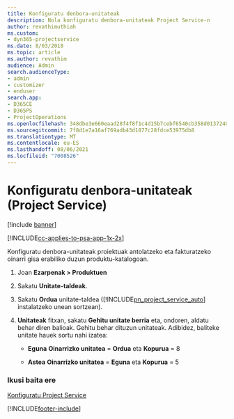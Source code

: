 ```yaml
---
title: Konfiguratu denbora-unitateak
description: Nola konfiguratu denbora-unitateak Project Service-n
author: revathimuthiah
ms.custom:
- dyn365-projectservice
ms.date: 8/03/2018
ms.topic: article
ms.author: revathim
audience: Admin
search.audienceType:
- admin
- customizer
- enduser
search.app:
- D365CE
- D365PS
- ProjectOperations
ms.openlocfilehash: 348dbe3e660eaad28f4f8f1c4d15b7cebf6540cb358d013724088f099f0b6a95
ms.sourcegitcommit: 7f8d1e7a16af769adb43d1877c28fdce53975db8
ms.translationtype: MT
ms.contentlocale: eu-ES
ms.lasthandoff: 08/06/2021
ms.locfileid: "7008526"
---
```

# <a name="set-up-time-units-project-service"></a>Konfiguratu denbora-unitateak (Project Service)

[!include [banner](../includes/psa-now-project-operations.md)]

[!INCLUDE[cc-applies-to-psa-app-1x-2x](../includes/cc-applies-to-psa-app-1x-2x.md)]

Konfiguratu denbora-unitateak proiektuak antolatzeko eta fakturatzeko oinarri gisa erabiliko duzun produktu-katalogoan.  
  
1. Joan **Ezarpenak > Produktuen**  
  
2. Sakatu **Unitate-taldeak**.  
  
3. Sakatu **Ordua** unitate-taldea ([!INCLUDE[pn_project_service_auto](../includes/pn-project-service-auto.md)] instalatzeko unean sortzean).  
  
4. **Unitateak** fitxan, sakatu **Gehitu unitate berria** eta, ondoren, aldatu behar diren balioak. Gehitu behar dituzun unitateak. Adibidez, baliteke unitate hauek sortu nahi izatea:  
  
   - **Eguna** **Oinarrizko unitatea** = **Ordua** eta **Kopurua** = 8  
  
   - **Astea** **Oinarrizko unitatea** = **Eguna** eta **Kopurua** = 5  
  
### <a name="see-also"></a>Ikusi baita ere  
 [Konfiguratu Project Service](../psa/configure.md)


[!INCLUDE[footer-include](../includes/footer-banner.md)]